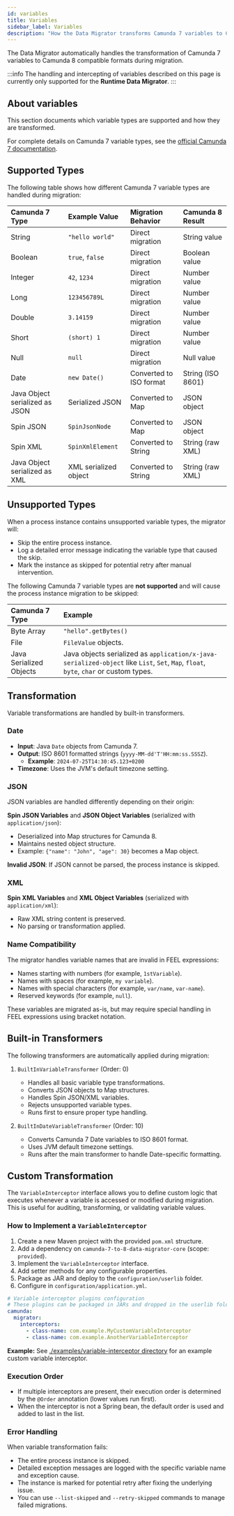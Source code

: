 ```yaml
---
id: variables
title: Variables
sidebar_label: Variables
description: "How the Data Migrator transforms Camunda 7 variables to Camunda 8."
---
```


The Data Migrator automatically handles the transformation of Camunda 7 variables to Camunda 8 compatible formats during migration.

:::info
The handling and intercepting of variables described on this page is currently only supported for the **Runtime Data Migrator**.
:::

## About variables

This section documents which variable types are supported and how they are transformed.

For complete details on Camunda 7 variable types, see the [official Camunda 7 documentation](https://docs.camunda.org/manual/latest/user-guide/process-engine/variables/#supported-variable-values).

## Supported Types

The following table shows how different Camunda 7 variable types are handled during migration:

| Camunda 7 Type                 | Example Value         | Migration Behavior      | Camunda 8 Result  |
| :----------------------------- | :-------------------- | :---------------------- | :---------------- |
| String                         | `"hello world"`       | Direct migration        | String value      |
| Boolean                        | `true`, `false`       | Direct migration        | Boolean value     |
| Integer                        | `42`, `1234`          | Direct migration        | Number value      |
| Long                           | `123456789L`          | Direct migration        | Number value      |
| Double                         | `3.14159`             | Direct migration        | Number value      |
| Short                          | `(short) 1`           | Direct migration        | Number value      |
| Null                           | `null`                | Direct migration        | Null value        |
| Date                           | `new Date()`          | Converted to ISO format | String (ISO 8601) |
| Java Object serialized as JSON | Serialized JSON       | Converted to Map        | JSON object       |
| Spin JSON                      | `SpinJsonNode`        | Converted to Map        | JSON object       |
| Spin XML                       | `SpinXmlElement`      | Converted to String     | String (raw XML)  |
| Java Object serialized as XML  | XML serialized object | Converted to String     | String (raw XML)  |

## Unsupported Types

When a process instance contains unsupported variable types, the migrator will:

- Skip the entire process instance.
- Log a detailed error message indicating the variable type that caused the skip.
- Mark the instance as skipped for potential retry after manual intervention.

The following Camunda 7 variable types are **not supported** and will cause the process instance migration to be skipped:

| Camunda 7 Type          | Example                                                                                                                               |
| :---------------------- | :------------------------------------------------------------------------------------------------------------------------------------ |
| Byte Array              | `"hello".getBytes()`                                                                                                                  |
| File                    | `FileValue` objects.                                                                                                                  |
| Java Serialized Objects | Java objects serialized as `application/x-java-serialized-object` like `List`, `Set`, `Map`, `float`, `byte`, `char` or custom types. |

## Transformation

Variable transformations are handled by built-in transformers.

### Date

- **Input**: Java `Date` objects from Camunda 7.
- **Output**: ISO 8601 formatted strings (`yyyy-MM-dd'T'HH:mm:ss.SSSZ`).
  - **Example**: `2024-07-25T14:30:45.123+0200`
- **Timezone**: Uses the JVM's default timezone setting.

### JSON

JSON variables are handled differently depending on their origin:

**Spin JSON Variables** and **JSON Object Variables** (serialized with `application/json`):

- Deserialized into Map structures for Camunda 8.
- Maintains nested object structure.
- Example: `{"name": "John", "age": 30}` becomes a Map object.

**Invalid JSON**:
If JSON cannot be parsed, the process instance is skipped.

### XML

**Spin XML Variables** and **XML Object Variables** (serialized with `application/xml`):

- Raw XML string content is preserved.
- No parsing or transformation applied.

### Name Compatibility

The migrator handles variable names that are invalid in FEEL expressions:

- Names starting with numbers (for example, `1stVariable`).
- Names with spaces (for example, `my variable`).
- Names with special characters (for example, `var/name`, `var-name`).
- Reserved keywords (for example, `null`).

These variables are migrated as-is, but may require special handling in FEEL expressions using bracket notation.

## Built-in Transformers

The following transformers are automatically applied during migration:

1. `BuiltInVariableTransformer` (Order: 0)
   - Handles all basic variable type transformations.
   - Converts JSON objects to Map structures.
   - Handles Spin JSON/XML variables.
   - Rejects unsupported variable types.
   - Runs first to ensure proper type handling.

2. `BuiltInDateVariableTransformer` (Order: 10)
   - Converts Camunda 7 Date variables to ISO 8601 format.
   - Uses JVM default timezone settings.
   - Runs after the main transformer to handle Date-specific formatting.

## Custom Transformation

The `VariableInterceptor` interface allows you to define custom logic that executes whenever a variable is accessed or modified during migration. This is useful for auditing, transforming, or validating variable values.

### How to Implement a `VariableInterceptor`

1. Create a new Maven project with the provided `pom.xml` structure.
2. Add a dependency on `camunda-7-to-8-data-migrator-core` (scope: `provided`).
3. Implement the `VariableInterceptor` interface.
4. Add setter methods for any configurable properties.
5. Package as JAR and deploy to the `configuration/userlib` folder.
6. Configure in `configuration/application.yml`.

```yaml
# Variable interceptor plugins configuration
# These plugins can be packaged in JARs and dropped in the userlib folder
camunda:
  migrator:
    interceptors:
      - class-name: com.example.MyCustomVariableInterceptor
      - class-name: com.example.AnotherVariableInterceptor
```

**Example:** See [./examples/variable-interceptor directory](https://github.com/camunda/camunda-7-to-8-data-migrator/tree/main/examples/variable-interceptor) for an example custom variable interceptor.

### Execution Order

- If multiple interceptors are present, their execution order is determined by the `@Order` annotation (lower values run first).
- When the interceptor is not a Spring bean, the default order is used and added to last in the list.

### Error Handling

When variable transformation fails:

- The entire process instance is skipped.
- Detailed exception messages are logged with the specific variable name and exception cause.
- The instance is marked for potential retry after fixing the underlying issue.
- You can use `--list-skipped` and `--retry-skipped` commands to manage failed migrations.
